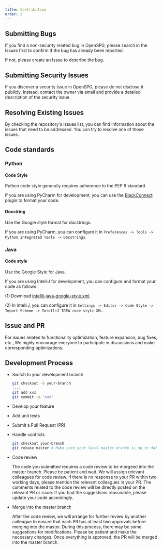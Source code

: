 ```yaml
---
title: Contribution
order: 3
---
```


## Submitting Bugs

If you find a non-security related bug in OpenSPG, please search in the Issues first to confirm if the bug has already been reported.

If not, please create an Issue to describe the bug.

## Submitting Security Issues

If you discover a security issue in OpenSPG, please do not disclose it publicly. Instead, contact the owner via email and provide a detailed description of the security issue.

## Resolving Existing Issues

By checking the repository's Issues list, you can find information about the issues that need to be addressed. You can try to resolve one of those issues.

## Code standards

### Python

#### Code Style

Python code style generally requires adherence to the PEP 8 standard.

If you are using PyCharm for development, you can use the [BlackConnect](https://black.readthedocs.io/en/stable/integrations/editors.html) plugin to format your code.

#### Docstring

Use the Google style format for docstrings.

If you are using PyCharm, you can configure it in `Preferences -> Tools -> Python Integrated Tools -> Docstrings`.

### Java

#### Code style

Use the Google Style for Java.

If you are using IntelliJ for development, you can configure and format your code as follows:

(1) Download [intellij-java-google-style.xml](https://github.com/google/styleguide/blob/gh-pages/intellij-java-google-style.xml).

(2) In IntelliJ, you can configure it in `Settings -> Editor -> Code Style -> Import Scheme -> IntelliJ IDEA code style XML`.

## Issue and PR

For issues related to functionality optimization, feature expansion, bug fixes, etc., We highly encourage everyone to participate in discussions and make corresponding optimizations.

## Development Process

- Switch to your development branch

  ```bash
  git checkout -b your-branch
  ....
  git add xxx
  git commit -m "xxx"
  ```

- Develop your feature

- Add unit tests

- Submit a Pull Request (PR)

- Handle conflicts

  ```bash
  git checkout your-branch
  git rebase master # Make sure your local master branch is up to date
  ```

- Code review

  The code you submitted requires a code review to be mergeed into the master branch. Please be patient and wait.
  We will assign relevant colleagues for code review.
  If there is no response to your PR within two working days, please mention the relevant colleagues in your PR.
  The comments related to the code review will be directly posted on the relevant PR or issue. If you find the suggestions reasonable, please update your code accordingly.

- Merge into the master branch

  After the code review, we will arrange for further review by another colleague to ensure that each PR has at least two approvals before merging into the master.
  During this process, there may be some suggestions for modifications. Please be patient and make the necessary changes.
  Once everything is approved, the PR will be merged into the master branch.
